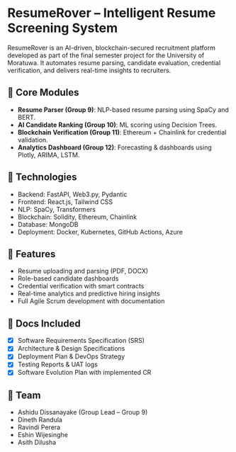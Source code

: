 # ResumeRover – Intelligent Resume Screening System

ResumeRover is an AI-driven, blockchain-secured recruitment platform developed as part of the final semester project for the University of Moratuwa. It automates resume parsing, candidate evaluation, credential verification, and delivers real-time insights to recruiters.

## 🔨 Core Modules
- **Resume Parser (Group 9)**: NLP-based resume parsing using SpaCy and BERT.
- **AI Candidate Ranking (Group 10)**: ML scoring using Decision Trees.
- **Blockchain Verification (Group 11)**: Ethereum + Chainlink for credential validation.
- **Analytics Dashboard (Group 12)**: Forecasting & dashboards using Plotly, ARIMA, LSTM.

## 🧠 Technologies
- Backend: FastAPI, Web3.py, Pydantic
- Frontend: React.js, Tailwind CSS
- NLP: SpaCy, Transformers
- Blockchain: Solidity, Ethereum, Chainlink
- Database: MongoDB
- Deployment: Docker, Kubernetes, GitHub Actions, Azure

## 🚀 Features
- Resume uploading and parsing (PDF, DOCX)
- Role-based candidate dashboards
- Credential verification with smart contracts
- Real-time analytics and predictive hiring insights
- Full Agile Scrum development with documentation

## 📁 Docs Included
- [x] Software Requirements Specification (SRS)
- [x] Architecture & Design Specifications
- [x] Deployment Plan & DevOps Strategy
- [x] Testing Reports & UAT logs
- [x] Software Evolution Plan with implemented CR

## 👥 Team
- Ashidu Dissanayake (Group Lead – Group 9)
- Dineth Randula
- Ravindi Perera
- Eshin Wijesinghe
- Asith Dilusha
